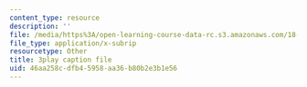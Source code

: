 ```yaml
---
content_type: resource
description: ''
file: /media/https%3A/open-learning-course-data-rc.s3.amazonaws.com/18-s997-introduction-to-matlab-programming-fall-2011/46aa258cdfb45958aa36b80b2e3b1e56_jTS5ZmrrzMs.vtt
file_type: application/x-subrip
resourcetype: Other
title: 3play caption file
uid: 46aa258c-dfb4-5958-aa36-b80b2e3b1e56
---
```

